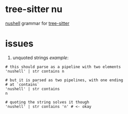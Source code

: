# tree-sitter nu

[nushell](https://github.com/nushell/nushell) grammar for [tree-sitter](https://tree-sitter.github.io/tree-sitter/)

# issues
1. unquoted strings
_example_:
```nu
# this should parse as a pipeline with two elements
'nushell' | str contains n

# but it is parsed as two pipelines, with one ending
# at `contains`
'nushell' | str contains
n

# quoting the string solves it though
'nushell' | str contains 'n' # <- okay
```
